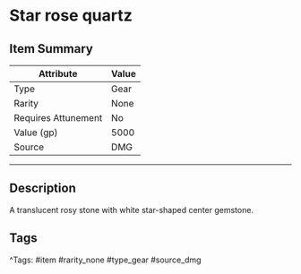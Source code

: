 # Star rose quartz

## Item Summary

| Attribute            | Value                        |
|----------------------|------------------------------|
| Type                 | Gear |
| Rarity               | None             |
| Requires Attunement  | No                |
| Value (gp)           | 5000    |
| Source               | DMG |

---

## Description

A translucent rosy stone with white star-shaped center gemstone.

## Tags

^Tags: #item #rarity_none #type_gear #source_dmg